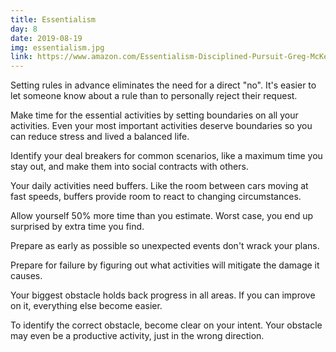 ```yaml
---
title: Essentialism
day: 8
date: 2019-08-19
img: essentialism.jpg
link: https://www.amazon.com/Essentialism-Disciplined-Pursuit-Greg-McKeown/dp/0804137382/
---
```


Setting rules in advance eliminates the need for a direct "no". It's easier to
let someone know about a rule than to personally reject their request.

Make time for the essential activities by setting boundaries on all your
activities. Even your most important activities deserve boundaries so you can
reduce stress and lived a balanced life.

Identify your deal breakers for common scenarios, like a maximum time you stay
out, and make them into social contracts with others.

Your daily activities need buffers. Like the room between cars moving at fast
speeds, buffers provide room to react to changing circumstances.

Allow yourself 50% more time than you estimate. Worst case, you end up surprised
by extra time you find.

Prepare as early as possible so unexpected events don't wrack your plans.

Prepare for failure by figuring out what activities will mitigate the damage it
causes.

Your biggest obstacle holds back progress in all areas. If you can improve on
it, everything else become easier.

To identify the correct obstacle, become clear on your intent. Your obstacle may
even be a productive activity, just in the wrong direction.
